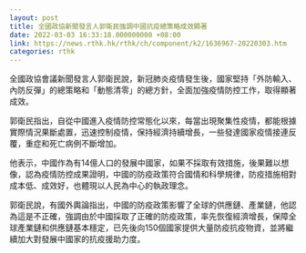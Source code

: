 ```yaml
---
layout: post
title: 全國政協新聞發言人郭衛民強調中國抗疫總策略成效顯著
date: 2022-03-03 16:33:18.000000000 +08:00
link: https://news.rthk.hk/rthk/ch/component/k2/1636967-20220303.htm
categories: rthk
---
```


全國政協會議新聞發言人郭衛民說，新冠肺炎疫情發生後，國家堅持「外防輸入、內防反彈」的總策略和「動態清零」的總方針，全面加強疫情防控工作，取得顯著成效。

郭衛民指出，自從中國進入疫情防控常態化以來，每當出現聚集性疫情，都能根據實際情況果斷處置，迅速控制疫情，保持經濟持續增長，一些發達國家疫情接連反覆，重症和死亡病例不斷增加。

他表示，中國作為有14億人口的發展中國家，如果不採取有效措施，後果難以想像，認為疫情防控成果證明，中國的防疫政策符合國情和科學規律，防疫措施相對成本低、成效好，也體現以人民為中心的執政理念。

郭衛民說，有國外輿論指出，中國的防疫政策影響了全球的供應鏈、產業鏈，他認為這是不正確，強調由於中國採取了正確的防疫政策，率先恢復經濟增長，保障全球產業鏈和供應鏈基本穩定，已先後向150個國家提供大量防疫抗疫物資，並將繼續加大對發展中國家的抗疫援助力度。
